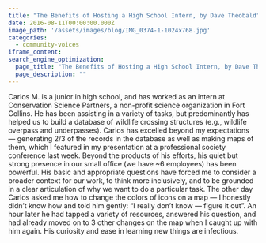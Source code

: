 ```yaml
---
title: "The Benefits of Hosting a High School Intern, by Dave Theobald"
date: 2016-08-11T00:00:00.000Z
image_path: '/assets/images/blog/IMG_0374-1-1024x768.jpg'
categories:
  - community-voices
iframe_content:
search_engine_optimization:
  page_title: "The Benefits of Hosting a High School Intern, by Dave Theobald"
  page_description: ""
---
```

Carlos M. is a junior in high school, and has worked as an intern at Conservation Science Partners, a non-profit science organization in Fort Collins. He has been assisting in a variety of tasks, but predominantly has helped us to build a database of wildlife crossing structures (e.g., wildlife overpass and underpasses). Carlos has excelled beyond my expectations — generating 2/3 of the records in the database as well as making maps of them, which I featured in my presentation at a professional society conference last week. Beyond the products of his efforts, his quiet but strong presence in our small office (we have ~6 employees) has been powerful. His basic and appropriate questions have forced me to consider a broader context for our work, to think more inclusively, and to be grounded in a clear articulation of why we want to do a particular task. The other day Carlos asked me how to change the colors of icons on a map — I honestly didn’t know how and told him gently: “I really don’t know — figure it out”. An hour later he had tapped a variety of resources, answered his question, and had already moved on to 3 other changes on the map when I caught up with him again. His curiosity and ease in learning new things are infectious.
